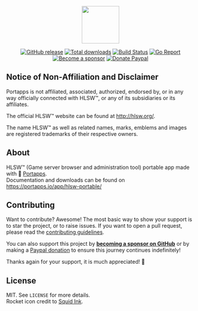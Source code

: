 <p align="center"><a href="https://portapps.io/app/hlsw-portable/" target="_blank"><img width="100" src="https://github.com/portapps/hlsw-portable/blob/master/res/papp.png"></a></p>

<p align="center">
  <a href="https://portapps.io/app/hlsw-portable/#download"><img src="https://img.shields.io/github/release/portapps/hlsw-portable.svg?style=flat-square" alt="GitHub release"></a>
  <a href="https://portapps.io/app/hlsw-portable/#download"><img src="https://img.shields.io/github/downloads/portapps/hlsw-portable/total.svg?style=flat-square" alt="Total downloads"></a>
  <a href="https://github.com/portapps/hlsw-portable/actions?workflow=build"><img src="https://img.shields.io/github/workflow/status/portapps/hlsw-portable/build?label=build&logo=github&style=flat-square" alt="Build Status"></a>
  <a href="https://goreportcard.com/report/github.com/portapps/hlsw-portable"><img src="https://goreportcard.com/badge/github.com/portapps/hlsw-portable?style=flat-square" alt="Go Report"></a>
  <br /><a href="https://github.com/sponsors/crazy-max"><img src="https://img.shields.io/badge/sponsor-crazy--max-181717.svg?logo=github&style=flat-square" alt="Become a sponsor"></a>
  <a href="https://www.paypal.me/crazyws"><img src="https://img.shields.io/badge/donate-paypal-00457c.svg?logo=paypal&style=flat-square" alt="Donate Paypal"></a>
</p>

## Notice of Non-Affiliation and Disclaimer

Portapps is not affiliated, associated, authorized, endorsed by, or in any way officially connected with HLSW™, or any of its subsidiaries or its affiliates.

The official HLSW™ website can be found at http://hlsw.org/.

The name HLSW™ as well as related names, marks, emblems and images are registered trademarks of their respective owners.

## About

HLSW™ (Game server browser and administration tool) portable app made with 🚀 [Portapps](https://portapps.io).<br />
Documentation and downloads can be found on https://portapps.io/app/hlsw-portable/

## Contributing

Want to contribute? Awesome! The most basic way to show your support is to star the project, or to raise issues. If
you want to open a pull request, please read the [contributing guidelines](https://portapps.io/doc/contribute/).

You can also support this project by [**becoming a sponsor on GitHub**](https://github.com/sponsors/crazy-max) or by
making a [Paypal donation](https://www.paypal.me/crazyws) to ensure this journey continues indefinitely!

Thanks again for your support, it is much appreciated! :pray:

## License

MIT. See `LICENSE` for more details.<br />
Rocket icon credit to [Squid Ink](http://thesquid.ink).

